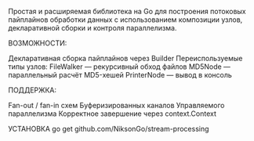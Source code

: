 Простая и расширяемая библиотека на Go для построения потоковых пайплайнов обработки данных с использованием композиции узлов, декларативной сборки и контроля параллелизма.

ВОЗМОЖНОСТИ:

Декларативная сборка пайплайнов через Builder
Переиспользуемые типы узлов:
FileWalker — рекурсивный обход файлов
MD5Node — параллельный расчёт MD5-хешей
PrinterNode — вывод в консоль

ПОДДЕРЖКА:

Fan-out / fan-in схем
Буферизированных каналов
Управляемого параллелизма
Корректное завершение через context.Context

УСТАНОВКА
go get github.com/NiksonGo/stream-processing


